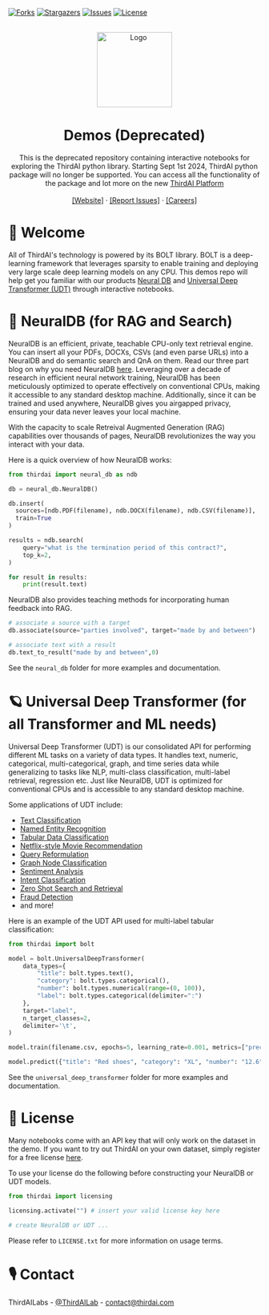 <div id="top"></div>

[![Forks][forks-shield]][forks-url]
[![Stargazers][stars-shield]][stars-url]
[![Issues][issues-shield]][issues-url]
[![License][license-shield]][license-url]



<!-- PROJECT LOGO -->
<br />
<div align="center">
  <a href="https://github.com/ThirdAILabs/Demos">
    <img src="https://www.thirdai.com/wp-content/uploads/2022/06/ThirdAI_logo.png" alt="Logo" width="150" height="">
  </a>

<h1 align="center">Demos (Deprecated) </h1>

  <p align="center">
    This is the deprecated repository containing interactive notebooks for exploring the ThirdAI python library. Starting Sept 1st 2024, ThirdAI python package will no longer be supported. You can access all the functionality of the package and lot more on the new <a href="https://thirdai.com">ThirdAI Platform</a>
    <br>
    <br>
    <a href="https://thirdai.com">[Website]</a>
    ·
    <a href="https://github.com/ThirdAILabs/Demos/issues">[Report Issues]</a>
    ·
    <a href="https://www.thirdai.com/careers/">[Careers]</a>
  </p>
</div>


<!-- ABOUT THE PROJECT -->
# 👋 Welcome

All of ThirdAI's technology is powered by its BOLT library. BOLT is a deep-learning framework that leverages sparsity to enable training and deploying very large scale deep learning models on any CPU. This demos repo will help get you familiar with our products [Neural DB](https://medium.com/thirdai-blog/thirdais-private-and-personalizable-neural-database-enhancing-retrieval-augmented-generation-f3ad52c54952) and [Universal Deep Transformer (UDT)](https://www.thirdai.com/universal-deep-transformers/) through interactive notebooks.

# 🧠 NeuralDB (for RAG and Search)

NeuralDB is an efficient, private, teachable CPU-only text retrieval engine. You can insert all your PDFs, DOCXs, CSVs (and even parse URLs) into a NeuralDB and do semantic search and QnA on them. Read our three part blog on why you need NeuralDB [here](https://medium.com/thirdai-blog/understanding-the-fundamental-limitations-of-vector-based-retrieval-for-building-llm-powered-48bb7b5a57b3). Leveraging over a decade of research in efficient neural network training, NeuralDB has been meticulously optimized to operate effectively on conventional CPUs, making it accessible to any standard desktop machine. Additionally, since it can be trained and used anywhere, NeuralDB gives you airgapped privacy, ensuring your data never leaves your local machine. 

With the capacity to scale Retreival Augmented Generation (RAG) capabilities over thousands of pages, NeuralDB revolutionizes the way you interact with your data.

Here is a quick overview of how NeuralDB works:

```python
from thirdai import neural_db as ndb

db = neural_db.NeuralDB()

db.insert(
  sources=[ndb.PDF(filename), ndb.DOCX(filename), ndb.CSV(filename)], 
  train=True
)

results = ndb.search(
    query="what is the termination period of this contract?",
    top_k=2,
)

for result in results:
    print(result.text)

```

NeuralDB also provides teaching methods for incorporating human feedback into RAG.

```python
# associate a source with a target
db.associate(source="parties involved", target="made by and between")

# associate text with a result
db.text_to_result("made by and between",0)
```

See the `neural_db` folder for more examples and documentation. 

# 🪐 Universal Deep Transformer (for all Transformer and ML needs)

Universal Deep Transformer (UDT) is our consolidated API for performing different ML tasks on a variety of data types. It handles text, numeric, categorical, multi-categorical, graph, and time series data while generalizing to tasks like NLP, multi-class classification, multi-label retrieval, regression etc. Just like NeuralDB, UDT is optimized for conventional CPUs and is accessible to any standard desktop machine. 

Some applications of UDT include:
* [Text Classification](https://github.com/ThirdAILabs/Demos/tree/main/universal_deep_transformer/text%20classification)
* [Named Entity Recognition](https://github.com/ThirdAILabs/Demos/tree/main/universal_deep_transformer/named_entity_recognition)
* [Tabular Data Classification](https://github.com/ThirdAILabs/Demos/tree/main/universal_deep_transformer/tabular_classification)
* [Netflix-style Movie Recommendation](https://github.com/ThirdAILabs/Demos/tree/main/universal_deep_transformer/personalization_and_recommendation)
* [Query Reformulation](https://github.com/ThirdAILabs/Demos/blob/main/universal_deep_transformer/QueryReformulation.ipynb)
* [Graph Node Classification](https://github.com/ThirdAILabs/Demos/blob/main/universal_deep_transformer/graph_neural_networks/GraphNodeClassification.ipynb)
* [Sentiment Analysis](https://github.com/ThirdAILabs/Demos/blob/main/universal_deep_transformer/text%20classification/SentimentAnalysis.ipynb)
* [Intent Classification](https://github.com/ThirdAILabs/Demos/blob/main/universal_deep_transformer/text%20classification/IntentClassification.ipynb)
* [Zero Shot Search and Retrieval](https://github.com/ThirdAILabs/Demos/tree/main/universal_deep_transformer/llm_search) 
* [Fraud Detection](https://github.com/ThirdAILabs/Demos/blob/main/universal_deep_transformer/tabular_classification/FraudDetection.ipynb)
* and more!

Here is an example of the UDT API used for multi-label tabular classification:

```python
from thirdai import bolt

model = bolt.UniversalDeepTransformer(
    data_types={
        "title": bolt.types.text(),
        "category": bolt.types.categorical(),
        "number": bolt.types.numerical(range=(0, 100)),
        "label": bolt.types.categorical(delimiter=":")
    },
    target="label",
    n_target_classes=2,
    delimiter='\t',
)

model.train(filename.csv, epochs=5, learning_rate=0.001, metrics=["precision@1"])

model.predict({"title": "Red shoes", "category": "XL", "number": "12.6"})
```

See the `universal_deep_transformer` folder for more examples and documentation. 

<!-- LICENSE -->
# 📄 License

Many notebooks come with an API key that will only work on the dataset in the demo. If you want to try out ThirdAI on your own dataset, simply register for a free license [here](https://www.thirdai.com/try-bolt/).

To use your license do the following before constructing your NeuralDB or UDT models.
```python
from thirdai import licensing

licensing.activate("") # insert your valid license key here

# create NeuralDB or UDT ...
```

Please refer to `LICENSE.txt` for more information on usage terms.

<!-- CONTACT -->
# 🎙 Contact

ThirdAILabs - [@ThirdAILab](https://twitter.com/ThirdAILab) - [contact@thirdai.com](mailto:contact@thirdai.com)


<!-- MARKDOWN LINKS & IMAGES -->
[forks-shield]: https://img.shields.io/github/forks/thirdailabs/demos.svg?style=for-the-badge
[forks-url]: https://github.com/ThirdAILabs/Demos/network/members
[stars-shield]: https://img.shields.io/github/stars/thirdailabs/demos.svg?style=for-the-badge
[stars-url]: https://github.com/ThirdAILabs/Demos/stargazers
[issues-shield]: https://img.shields.io/github/issues/thirdailabs/demos.svg?style=for-the-badge
[issues-url]: https://github.com/ThirdAILabs/Demos/issues
[license-shield]: https://img.shields.io/github/license/thirdailabs/demos.svg?style=for-the-badge
[license-url]: https://github.com/ThirdAILabs/Demos/blob/master/LICENSE.txt
